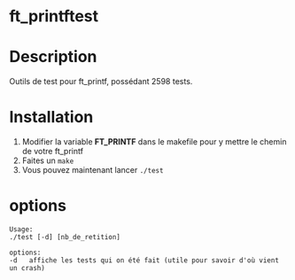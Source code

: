# ft_printftest

# Description
Outils de test pour ft_printf, possédant 2598 tests.

# Installation
1. Modifier la variable **FT_PRINTF** dans le makefile pour y mettre le chemin de votre ft_printf
2. Faites un `make`
3. Vous pouvez maintenant lancer `./test`

# options
```
Usage:
./test [-d] [nb_de_retition]

options:
-d   affiche les tests qui on été fait (utile pour savoir d'où vient un crash)
```
